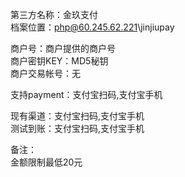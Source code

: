 ﻿第三方名称：金玖支付  
档案位置：php@60.245.62.221\jinjiupay  
  
商户号：商户提供的商户号  
商户密钥KEY：MD5秘钥  
商户交易帐号：无  
  
支持payment：支付宝扫码,支付宝手机  
  
现有渠道：支付宝扫码,支付宝手机  
测试到账：支付宝扫码,支付宝手机  
  
备注：  
金额限制最低20元  
